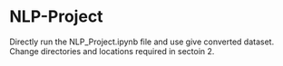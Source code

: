 # NLP-Project
Directly run the NLP_Project.ipynb file and use give converted dataset.
Change directories and locations required in sectoin 2.
